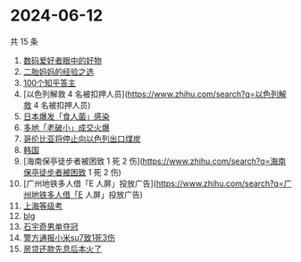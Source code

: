 # 2024-06-12

共 15 条

<!-- BEGIN ZHIHUSEARCH -->
<!-- 最后更新时间 Wed Jun 12 2024 14:15:41 GMT+0800 (China Standard Time) -->
1. [数码爱好者眼中的好物](https://www.zhihu.com/search?q=数码爱好者眼中的好物)
1. [二胎妈妈的经验之选](https://www.zhihu.com/search?q=二胎妈妈的经验之选)
1. [100个知乎答主](https://www.zhihu.com/search?q=100个知乎答主)
1. [以色列解救 4 名被扣押人员](https://www.zhihu.com/search?q=以色列解救 4 名被扣押人员)
1. [日本爆发「食人菌」感染](https://www.zhihu.com/search?q=日本爆发「食人菌」感染)
1. [多地「老破小」成交火爆](https://www.zhihu.com/search?q=多地「老破小」成交火爆)
1. [哥伦比亚将停止向以色列出口煤炭](https://www.zhihu.com/search?q=哥伦比亚将停止向以色列出口煤炭)
1. [韩国](https://www.zhihu.com/search?q=韩国)
1. [海南保亭徒步者被困致 1 死 2 伤](https://www.zhihu.com/search?q=海南保亭徒步者被困致 1 死 2 伤)
1. [广州地铁多人借「E 人屏」投放广告](https://www.zhihu.com/search?q=广州地铁多人借「E 人屏」投放广告)
1. [上海等级考](https://www.zhihu.com/search?q=上海等级考)
1. [blg](https://www.zhihu.com/search?q=blg)
1. [石宇奇男单夺冠](https://www.zhihu.com/search?q=石宇奇男单夺冠)
1. [警方通报小米su7致1死3伤](https://www.zhihu.com/search?q=警方通报小米su7致1死3伤)
1. [房贷还款先息后本火了](https://www.zhihu.com/search?q=房贷还款先息后本火了)
<!-- END ZHIHUSEARCH -->
